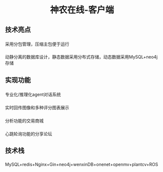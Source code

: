 <h1 align="center">神农在线-客户端</h1>

###

<h2 align="left">技术亮点</h2>

###

<p align="left">采用分包管理，压缩主包便于运行</p>

###

<p align="left">动静分离的数据库设计，静态数据采用分布式存储，动态数据采用MySQL+neo4j存储</p>

###


###

<h2 align="left">实现功能</h2>

###

<p align="left">专业化/推理化agent对话系统</p>

###

<p align="left">实时回传图像和多种评分图表展示</p>

###

<p align="left">分析功能的交易商城</p>

###

<p align="left">心跳轮询功能的分享论坛</p>

###

<h2 align="left">技术栈</h2>

###

<p align="left">MySQL+redis+Nginx+Gin+neo4j+wenxinDB+onenet+openmv+plantcv+ROS</p>

###
